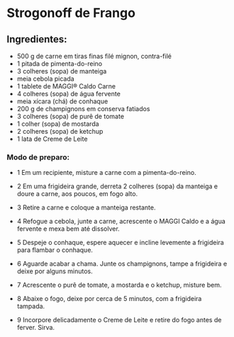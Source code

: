 # Strogonoff de Frango 

## Ingredientes:
 - 500 g de carne em tiras finas filé mignon, contra-filé
 - 1 pitada de pimenta-do-reino
 - 3 colheres (sopa) de manteiga
 - meia cebola picada
 - 1 tablete de MAGGI® Caldo Carne
 - 4 colheres (sopa) de água fervente
 - meia xícara (chá) de conhaque
 - 200 g de champignons em conserva fatiados
 - 3 colheres (sopa) de purê de tomate
 - 1 colher (sopa) de mostarda
 - 2 colheres (sopa) de ketchup
 - 1 lata de Creme de Leite

### Modo de preparo:

 - 1 Em um recipiente, misture a carne com a pimenta-do-reino.

 - 2 Em uma frigideira grande, derreta 2 colheres (sopa) da manteiga e doure a carne, aos poucos, em fogo alto.

 - 3 Retire a carne e coloque a manteiga restante.

 - 4 Refogue a cebola, junte a carne, acrescente o MAGGI Caldo e a água fervente e mexa bem até dissolver.

 - 5 Despeje o conhaque, espere aquecer e incline levemente a frigideira para flambar o conhaque.

 - 6 Aguarde acabar a chama. Junte os champignons, tampe a frigideira e deixe por alguns minutos.

 - 7 Acrescente o purê de tomate, a mostarda e o ketchup, misture bem.

 - 8 Abaixe o fogo, deixe por cerca de 5 minutos, com a frigideira tampada.

 - 9 Incorpore delicadamente o Creme de Leite e retire do fogo antes de ferver. Sirva.
